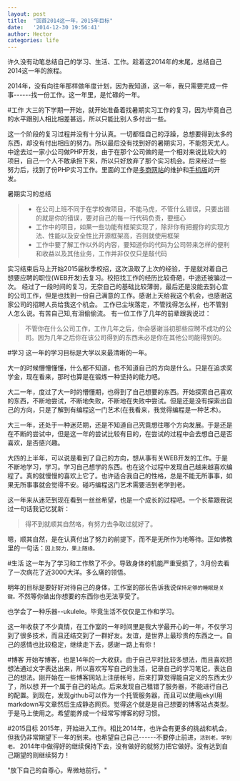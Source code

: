 ```yaml
---
layout: post
title:  "回首2014这一年，2015年目标"
date:   '2014-12-30 19:56:41'
author: Hector
categories: life
---
```


许久没有动笔总结自己的学习、生活、工作。趁着这2014年的末尾，总结自己2014这一年的旅程。

2014年，没有向往年那样做年度计划，因为我知道，这一年，我只需要完成一件事------找一份工作。这一年里，是忙碌的一年。

#工作
大三的下学期一开始，就开始准备着找暑期实习工作的复习，因为毕竟自己的水平跟别人相比相差甚远，所以只能比别人多付出一些。
<!--more-->
这一个阶段的复习过程并没有十分认真。一切都怪自己的浮躁，总想要得到太多的东西，却没有付出相应的努力。所以最后没有找到好的暑期实习，不能怨天尤人。
中途去过一家小公司做PHP开发，由于在那个公司做的是一个相对来说比较大的项目，自己一个人不敢承担下来，所以只好放弃了那个实习机会。后来经过一些
努力后，找到了份PHP实习工作。里面的工作是[多商网站](http://www.ecduo.com)的维护和[手机版](http://m.ecduo.com)的开发。

暑期实习的总结

> * 在公司上班不同于在学校做项目，不能马虎，不管什么错误，只要出错的就是你的错误，要对自己的每一行代码负责，要细心
> * 工作中的项目，如果一些功能有框架实现了，除非你有把握你的实现方法、性能以及安全性比开源框架高，否则就使用框架
> * 工作中要了解工作以外的内容，要知道你的代码为公司带来怎样的便利和收益以及其他业务，工作并非仅仅只是敲代码

实习结束后马上开始2015届秋季校招，这次汲取了上次的经验，于是就对着自己想要应聘的职位(WEB开发)去复习。校招找工作的经历比较奇葩，中途还被骗过一次。
经过了一段时间的复习，无奈自己的基础比较薄弱，最后还是没能去到心宜的公司工作，但是也找到一份自己满意的工作。感谢上天给我这个机会，也感谢这家公司的招聘人员给我这个机会。
工作已尘埃落定，不管找得怎么样，也不管别人怎么说。有苦自己知,有泪偷偷流。
有一位工作了几年的前辈跟我说过：

> 不管你在什么公司工作，工作几年之后，你会感谢当初那些应聘不成功的公司。因为几年之后你在该公司得到的东西未必是你在其他公司能得到的。

#学习
这一年的学习目标是大学以来最清晰的一年。

大一的时候懵懵懂懂，什么都不知道，也不知道自己的方向是什么。只是在追求奖学金，现在看来，那时也算是在锻炼一种坚持的能力吧。

大二一年，度过了大一时的懵懂期，也得到了自己想要的东西。开始探索自己喜欢的东西，不断地尝试，不断地失败，不断地在失败中尝试。但是还是没有探索出自己的方向，只是了解到有编程这一门艺术(在我看来，我觉得编程是一种艺术)。

大三一年，还处于一种迷茫期，还是不知道自己究竟想往哪个方向发展。于是还是在不断的尝试中，但是这一年的尝试比较有目的，在尝试的过程中会去想自己是否喜欢，是否感兴趣。

大四的上半年，可以说是看到了自己的方向，想从事有关WEB开发的工作。于是不断地学习，学习。学习自己想学的东西。也在这个过程中发现自己越来越喜欢编程了。真的就慢慢的喜欢上它了。也许适合我自己的性格，总是不能无所事事，如果无所事事就会觉得不安。碰巧编程这门艺术需要活到老学到老。

这一年来从迷茫到现在看到一丝丝希望，也是一个成长的过程吧。一个长辈跟我说过一句话我记忆犹新：

> 得不到就顺其自然咯，有努力去争取过就好了。

嗯，顺其自然，是在认真付出了努力的前提下，而不是无所作为地等待。正如佛教里的一句话：```因上努力，果上随缘。```

#生活
这一年为了学习和工作熬了不少。导致身体的机能严重受损了，3月份去看了一次病花了近3000大洋。多么痛的领悟。

明年的目标是要好好对待自己的身体，工作室的部长告诉我说```保持足够的睡眠是关键。```不然等你做出你想要的东西你也无法享受了。

也学会了一种乐器--ukulele。毕竟生活不仅仅是工作和学习。

这一年收获了不少真情，在工作室的一年时间里是我大学最开心的一年，不仅学习到了很多技术，而且还结交到了一群好友。友谊，是世界上最珍贵的东西之一。自己的感情也比较稳定，继续走下去，感谢一路上有你！

#博客
开始写博客，也是14年的一大收获。由于自己平时比较多想法，而且喜欢把想法通过文字表达出来，所以喜欢写写自己的生活，记录自己的学习笔记，表达自己的想法。刚开始在一些博客网站上注册帐号，后来打算觉得能自定义的东西太少了，所以想
开一个属于自己的站点。后来发现自己租错了服务器，不能进行自己的配置。到现在，发现github可以作为一个托管服务器，而且可以使用jekyll用markdown写文章然后生成静态网页。觉得这个就是是自己想要的博客站点类型。于是马上使用之。希望能养成一个经常写博客的好习惯。

#2015目标
2015年，开始进入工作。相比2014年，也许会有更多的挑战和机会，但我仍非常期望下一年的到来。也希望自己自己------不要停止前进，````活到老，学到老。````
2014年中做得好的继续保持下去，没有做好的就努力把它做好。没有达到自己期望的则继续努力！

"放下自己的自尊心，卑微地前行。"